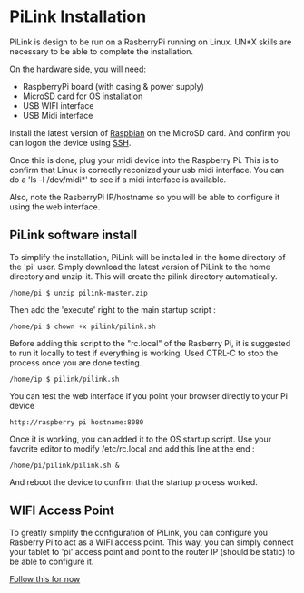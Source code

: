 PiLink Installation
===================
PiLink is design to be run on a RasberryPi running on Linux. UN*X skills are necessary to be
able to complete the installation.

On the hardware side, you will need:

* RaspberryPi board (with casing & power supply)
* MicroSD card for OS installation
* USB WIFI interface
* USB Midi interface

Install the latest version of [Raspbian](https://www.raspberrypi.org/downloads/) on the MicroSD card. And
confirm you can logon the device using [SSH](https://www.raspberrypi.org/documentation/remote-access/ssh/).

Once this is done, plug your midi device into the Raspberry Pi. This is to confirm that Linux is correctly 
reconized your usb midi interface. You can do a 'ls -l /dev/midi*' to see if a midi interface is available.

Also, note the RasberryPi IP/hostname so you will be able to configure it using the web interface.

PiLink software install
-----------------------
To simplify the installation, PiLink will be installed in the home directory of the 'pi' user. Simply download
the latest version of PiLink to the home directory and unzip-it. This will create the pilink directory
automatically.

```
/home/pi $ unzip pilink-master.zip 
```

Then add the 'execute' right to the main startup script :

```
/home/pi $ chown +x pilink/pilink.sh
```

Before adding this script to the "rc.local" of the Rasberry Pi, it is suggested to run it locally to 
test if everything is working. Used CTRL-C to stop the process once you are done testing.

```
/home/ip $ pilink/pilink.sh
```

You can test the web interface if you point your browser directly to your Pi device 

	http://raspberry pi hostname:8080

Once it is working, you can added it to the OS startup script. Use your favorite editor to modify
/etc/rc.local and add this line at the end :

```
/home/pi/pilink/pilink.sh &
```

And reboot the device to confirm that the startup process worked.

WIFI Access Point
-----------------
To greatly simplify the configuration of PiLink, you can configure you Rasberry Pi to act as
a WIFI access point. This way, you can simply connect your tablet to 'pi' access point and
point to the router IP (should be static) to be able to configure it.

[Follow this for now](http://www.pi-point.co.uk/documentation/)